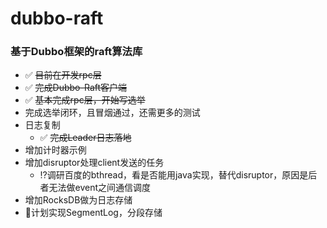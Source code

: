 # dubbo-raft

### 基于Dubbo框架的raft算法库

- ✅ ~~目前在开发rpc层~~
- ✅ ~~完成Dubbo-Raft客户端~~
- ✅ ~~基本完成rpc层，开始写选举~~
- 完成选举闭环，且冒烟通过，还需更多的测试
- 日志复制
    - ✅ ~~完成Leader日志落地~~
- 增加计时器示例
- 增加disruptor处理client发送的任务
    - ⁉️调研百度的bthread，看是否能用java实现，替代disruptor，原因是后者无法做event之间通信调度
- 增加RocksDB做为日志存储
- 🚩计划实现SegmentLog，分段存储